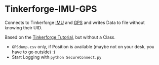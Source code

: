 Tinkerforge-IMU-GPS
===================

Connects to Tinkerforge [IMU](http://www.tinkerforge.com/de/doc/Hardware/Bricks/IMU_Brick.html) and [GPS](http://www.tinkerforge.com/de/doc/Hardware/Bricklets/GPS.html) and writes Data to file without knowing their UID.


Based on the [Tinkerforge Tutorial](http://www.tinkerforge.com/de/doc/Tutorials/Tutorial_Rugged/Tutorial.html#tutorial-rugged-approach), but without a Class.

* `GPSdump.csv` only, if Position is available (maybe not on your desk, you have to go outside) :)
* Start Logging with `python SecureConnect.py` 
